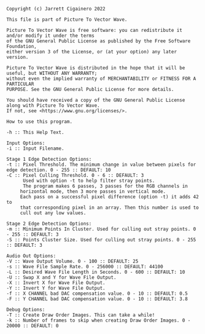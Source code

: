 
    Copyright (c) Jarrett Cigainero 2022

    This file is part of Picture To Vector Wave.

    Picture To Vector Wave is free software: you can redistribute it and/or modify it under the terms
    of the GNU General Public License as published by the Free Software Foundation,
    either version 3 of the License, or (at your option) any later version.

    Picture To Vector Wave is distributed in the hope that it will be useful, but WITHOUT ANY WARRANTY;
    without even the implied warranty of MERCHANTABILITY or FITNESS FOR A PARTICULAR
    PURPOSE. See the GNU General Public License for more details.

    You should have received a copy of the GNU General Public License along with Picture To Vector Wave.
    If not, see <https://www.gnu.org/licenses/>.

    How to use this program.

    -h :: This Help Text.

    Input Options:
    -i :: Input Filename.

    Stage 1 Edge Detection Options:
    -t :: Pixel Threshold. The minimum change in value between pixels for edge detection. 0 - 255 :: DEFAULT: 10
    -C :: Pixel Culling Threshold. 0 - 6 :: DEFAULT: 3
          Used with option -t to help filter stray points.
          The program makes 6 passes, 3 passes for the RGB channels in
         horizontal mode, then 3 more passes in vertical mode.
         Each pass on a successful pixel difference (option -t) it adds 42 to
         that corresponding pixel in an array. Then this number is used to
         cull out any low values.

    Stage 2 Edge Detection Options:
    -m :: Minimum Points In Cluster. Used for culling out stray points. 0 - 255 :: DEFAULT: 3
    -S :: Points Cluster Size. Used for culling out stray points. 0 - 255 :: DEFAULT: 3

    Audio Out Options:
    -V :: Wave Output Volume. 0 - 100 :: DEFAULT: 25
    -s :: Wave File Sample Rate. 0 - 256000 :: DEFAULT: 44100
    -L :: Desired Wave File Length in Seconds. 0 - 600 :: DEFAULT: 10
    -U :: Swap X and Y for Wave File Output.
    -X :: Invert X for Wave File Output.
    -Y :: Invert Y for Wave File Output.
    -f :: X CHANNEL bad DAC compensation value. 0 - 10 :: DEFAULT: 0.5
    -F :: Y CHANNEL bad DAC compensation value. 0 - 10 :: DEFAULT: 3.8

    Debug Options:
    -T :: Create Draw Order Images. This can take a while!
    -k :: Number of frames to skip when creating Draw Order Images. 0 - 20000 :: DEFAULT: 0
